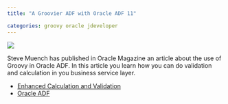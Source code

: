 ```yaml
---
title: "A Groovier ADF with Oracle ADF 11"

categories: groovy oracle jdeveloper
---
```


![]( http://media.xircles.codehaus.org/_projects/groovy/_logos/medium.png )

Steve Muench has published in Oracle Magazine an article about the use of Groovy in Oracle ADF. In this article you learn how you can do validation and calculation in you business service layer.

* [Enhanced Calculation and Validation](http://www.oracle.com/technology/oramag/oracle/07-nov/o67frame.html)
* [Oracle ADF](http://www.oracle.com/technology/products/adf/index.html)
